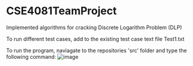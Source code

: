 # CSE4081TeamProject
Implemented algorithms for cracking Discrete Logarithm Problem (DLP)

To run different test cases, add to the existing test case text file Test1.txt

To run the program, naviagate to the repositories 'src' folder and type the following command:
![image](https://user-images.githubusercontent.com/35845396/66707207-e80af980-ed0a-11e9-9227-ceee6183a015.png)
